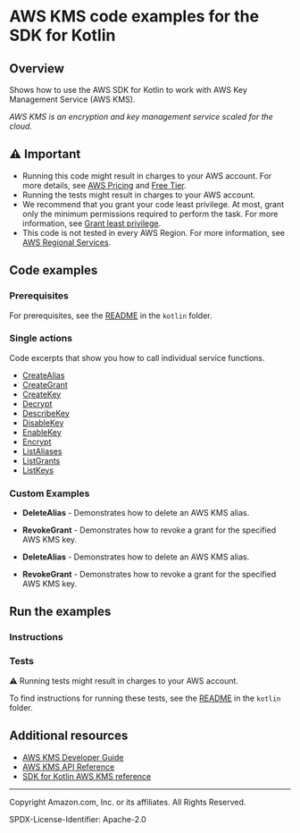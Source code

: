 # AWS KMS code examples for the SDK for Kotlin

## Overview

Shows how to use the AWS SDK for Kotlin to work with AWS Key Management Service (AWS KMS).

<!--custom.overview.start-->
<!--custom.overview.end-->

_AWS KMS is an encryption and key management service scaled for the cloud._

## ⚠ Important

* Running this code might result in charges to your AWS account. For more details, see [AWS Pricing](https://aws.amazon.com/pricing/) and [Free Tier](https://aws.amazon.com/free/).
* Running the tests might result in charges to your AWS account.
* We recommend that you grant your code least privilege. At most, grant only the minimum permissions required to perform the task. For more information, see [Grant least privilege](https://docs.aws.amazon.com/IAM/latest/UserGuide/best-practices.html#grant-least-privilege).
* This code is not tested in every AWS Region. For more information, see [AWS Regional Services](https://aws.amazon.com/about-aws/global-infrastructure/regional-product-services).

<!--custom.important.start-->
<!--custom.important.end-->

## Code examples

### Prerequisites

For prerequisites, see the [README](../../README.md#Prerequisites) in the `kotlin` folder.


<!--custom.prerequisites.start-->
<!--custom.prerequisites.end-->

### Single actions

Code excerpts that show you how to call individual service functions.

- [CreateAlias](src/main/kotlin/com/kotlin/kms/CreateAlias.kt#L40)
- [CreateGrant](src/main/kotlin/com/kotlin/kms/CreateGrant.kt#L44)
- [CreateKey](src/main/kotlin/com/kotlin/kms/CreateCustomerKey.kt#L28)
- [Decrypt](src/main/kotlin/com/kotlin/kms/EncryptDataKey.kt#L43)
- [DescribeKey](src/main/kotlin/com/kotlin/kms/DescribeKey.kt#L38)
- [DisableKey](src/main/kotlin/com/kotlin/kms/DisableCustomerKey.kt#L38)
- [EnableKey](src/main/kotlin/com/kotlin/kms/EnableCustomerKey.kt#L38)
- [Encrypt](src/main/kotlin/com/kotlin/kms/EncryptDataKey.kt#L43)
- [ListAliases](src/main/kotlin/com/kotlin/kms/ListAliases.kt#L23)
- [ListGrants](src/main/kotlin/com/kotlin/kms/ListGrants.kt#L37)
- [ListKeys](src/main/kotlin/com/kotlin/kms/ListKeys.kt#L22)


<!--custom.examples.start-->

### Custom Examples

- **DeleteAlias** - Demonstrates how to delete an AWS KMS alias.
- **RevokeGrant** - Demonstrates how to revoke a grant for the specified AWS KMS key.

- **DeleteAlias** - Demonstrates how to delete an AWS KMS alias.
- **RevokeGrant** - Demonstrates how to revoke a grant for the specified AWS KMS key.

<!--custom.examples.end-->

## Run the examples

### Instructions


<!--custom.instructions.start-->
<!--custom.instructions.end-->



### Tests

⚠ Running tests might result in charges to your AWS account.


To find instructions for running these tests, see the [README](../../README.md#Tests)
in the `kotlin` folder.



<!--custom.tests.start-->
<!--custom.tests.end-->

## Additional resources

- [AWS KMS Developer Guide](https://docs.aws.amazon.com/kms/latest/developerguide/overview.html)
- [AWS KMS API Reference](https://docs.aws.amazon.com/kms/latest/APIReference/Welcome.html)
- [SDK for Kotlin AWS KMS reference](https://sdk.amazonaws.com/kotlin/api/latest/kms/index.html)

<!--custom.resources.start-->
<!--custom.resources.end-->

---

Copyright Amazon.com, Inc. or its affiliates. All Rights Reserved.

SPDX-License-Identifier: Apache-2.0